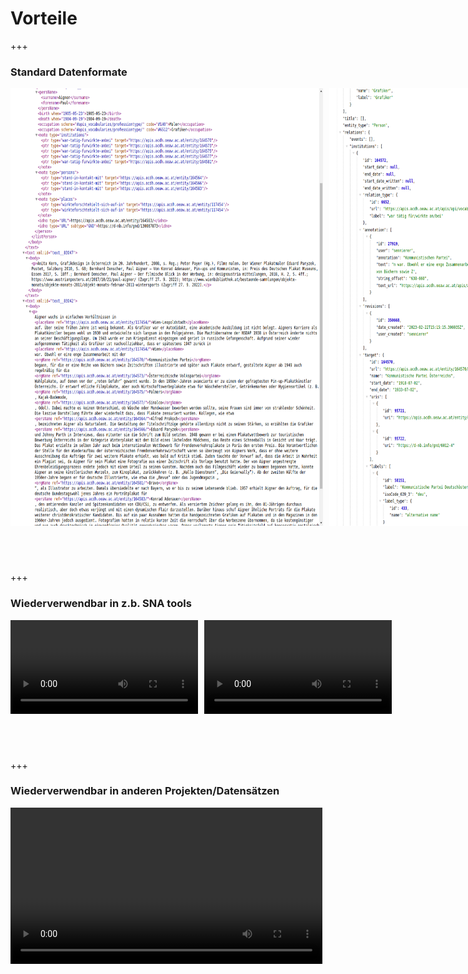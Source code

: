 # Vorteile

+++

### Standard Datenformate

<div class="r-stretch" style="display: flex;">
<img class="fragment" data-fragment-index="0" style="margin-bottom:60px; flex: 1; margin-right: 5px" src="images/screenshot-aigner-tei.png" width="500px" height="700px">
<img class="fragment" data-fragment-index="1" style="margin-bottom:60px; flex: 1; margin-left: 5px" src="images/screenshot-aigner-json.png" width="500px" height="700px">
<img class="fragment" data-fragment-index="2" style="margin-bottom:60px; flex: 1; margin-left: 5px" src="images/screenshot-aigner-rdf.png" width="500px" height="700px">
</div>

+++

### Wiederverwendbar in z.b. SNA tools
 
<div class="r-stretch" style="display: flex;">
<video data-autoplay style="margin-bottom:60px; flex: 1; margin-right: 5px;" width="300" src="images/apis-hub-oebl.mp4"></video>
<video data-autoplay style="margin-bottom:60px; flex: 1; margin-left: 5px" width="300" src="images/apis-hub-mine.mp4"></video>
</div>

+++

### Wiederverwendbar in anderen Projekten/Datensätzen

<div class="r-stretch" style="display: flex;">
<video data-autoplay style="margin-bottom:60px; flex: 1; margin-right: 5px;" src="images/intavia.mp4"></video>
</div>